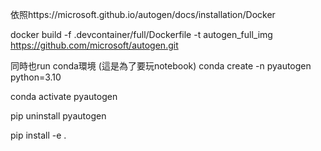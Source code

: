 依照https://microsoft.github.io/autogen/docs/installation/Docker

docker build -f .devcontainer/full/Dockerfile -t autogen_full_img https://github.com/microsoft/autogen.git


同時也run conda環境 (這是為了要玩notebook)
conda create -n pyautogen python=3.10

conda activate pyautogen

pip uninstall pyautogen

pip install -e .